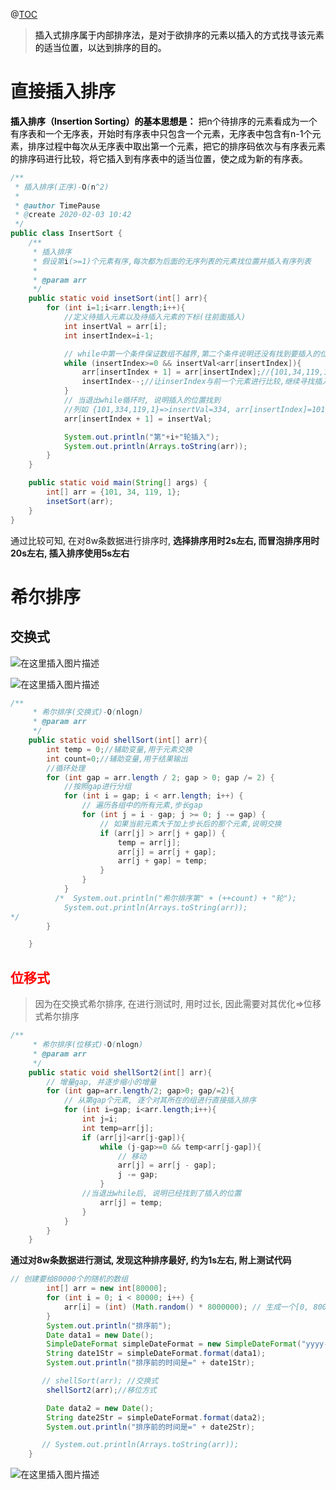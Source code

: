 ﻿

@[TOC](    插入排序   )


><font color=black>  插入式排序属于内部排序法，是对于欲排序的元素以插入的方式找寻该元素的适当位置，以达到排序的目的。 </font>

# 直接插入排序
<font color=black>  **插入排序（Insertion Sorting）的基本思想是：**
把n个待排序的元素看成为一个有序表和一个无序表，开始时有序表中只包含一个元素，无序表中包含有n-1个元素，排序过程中每次从无序表中取出第一个元素，把它的排序码依次与有序表元素的排序码进行比较，将它插入到有序表中的适当位置，使之成为新的有序表。 </font>

```java
/**
 * 插入排序(正序)-O(n^2)
 *
 * @author TimePause
 * @create 2020-02-03 10:42
 */
public class InsertSort {
    /**
     * 插入排序
     * 假设第i(>=1)个元素有序,每次都为后面的无序列表的元素找位置并插入有序列表
     *
     * @param arr
     */
    public static void insetSort(int[] arr){
        for (int i=1;i<arr.length;i++){
            //定义待插入元素以及待插入元素的下标(往前面插入)
            int insertVal = arr[i];
            int insertIndex=i-1;

            // while中第一个条件保证数组不越界,第二个条件说明还没有找到要插入的位置
            while (insertIndex>=0 && insertVal<arr[insertIndex]){
                arr[insertIndex + 1] = arr[insertIndex];//{101,34,119,1}=>{101,101,119,1},作用是将被插入元素后移
                insertIndex--;//让inserIndex与前一个元素进行比较,继续寻找插入位置
            }
            // 当退出while循环时, 说明插入的位置找到
            //列如 {101,334,119,1}=>insertVal=334, arr[insertIndex]=101,不满足while循环=>arr[insertIndex + 1] = insertVal
            arr[insertIndex + 1] = insertVal;

            System.out.println("第"+i+"轮插入");
            System.out.println(Arrays.toString(arr));
        }
    }

    public static void main(String[] args) {
        int[] arr = {101, 34, 119, 1};
        insetSort(arr);
    }
}

```
通过比较可知, 在对8w条数据进行排序时,
**选择排序用时2s左右, 而冒泡排序用时 20s左右, 插入排序使用5s左右**

# 希尔排序
## 交换式
![在这里插入图片描述](https://img-blog.csdnimg.cn/20200203222802281.png?x-oss-process=image/watermark,type_ZmFuZ3poZW5naGVpdGk,shadow_10,text_aHR0cHM6Ly9ibG9nLmNzZG4ubmV0L3FxXzQzMzcxNTU2,size_16,color_FFFFFF,t_70)

![在这里插入图片描述](https://img-blog.csdnimg.cn/20200203222808573.png)
```java
/**
     * 希尔排序(交换式)-O(nlogn)
     * @param arr
     */
    public static void shellSort(int[] arr){
        int temp = 0;//辅助变量,用于元素交换
        int count=0;//辅助变量,用于结果输出
        //循环处理
        for (int gap = arr.length / 2; gap > 0; gap /= 2) {
            //按照gap进行分组
            for (int i = gap; i < arr.length; i++) {
                // 遍历各组中的所有元素,步长gap
                for (int j = i - gap; j >= 0; j -= gap) {
                    // 如果当前元素大于加上步长后的那个元素,说明交换
                    if (arr[j] > arr[j + gap]) {
                        temp = arr[j];
                        arr[j] = arr[j + gap];
                        arr[j + gap] = temp;
                    }
                }
            }
          /*  System.out.println("希尔排序第" + (++count) + "轮");
            System.out.println(Arrays.toString(arr));
*/
        }

    }

```



## <font color=red> 位移式  </font>
>因为在交换式希尔排序, 在进行测试时, 用时过长, 因此需要对其优化=>位移式希尔排序

```java
/**
     * 希尔排序(位移式)-O(nlogn)
     * @param arr
     */
    public static void shellSort2(int[] arr){
        // 增量gap, 并逐步缩小的增量
        for (int gap=arr.length/2; gap>0; gap/=2){
            // 从第gap个元素, 逐个对其所在的组进行直接插入排序
            for (int i=gap; i<arr.length;i++){
                int j=i;
                int temp=arr[j];
                if (arr[j]<arr[j-gap]){
                    while (j-gap>=0 && temp<arr[j-gap]){
                        // 移动
                        arr[j] = arr[j - gap];
                        j -= gap;
                    }
                //当退出while后, 说明已经找到了插入的位置
                    arr[j] = temp;
                }
            }
        }
    }
```


**通过对8w条数据进行测试, 发现这种排序最好, 约为1s左右, 附上测试代码**

```java
// 创建要给80000个的随机的数组
        int[] arr = new int[80000];
        for (int i = 0; i < 80000; i++) {
            arr[i] = (int) (Math.random() * 8000000); // 生成一个[0, 8000000) 数
        }
        System.out.println("排序前");
        Date data1 = new Date();
        SimpleDateFormat simpleDateFormat = new SimpleDateFormat("yyyy-MM-dd HH:mm:ss");
        String date1Str = simpleDateFormat.format(data1);
        System.out.println("排序前的时间是=" + date1Str);

       // shellSort(arr); //交换式
        shellSort2(arr);//移位方式

        Date data2 = new Date();
        String date2Str = simpleDateFormat.format(data2);
        System.out.println("排序前的时间是=" + date2Str);

       // System.out.println(Arrays.toString(arr));
    }
```

![在这里插入图片描述](https://img-blog.csdnimg.cn/20200204201129504.png)
